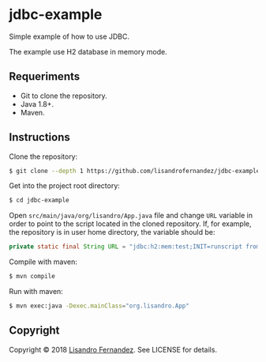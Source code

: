 # jdbc-example

Simple example of how to use JDBC.

The example use H2 database in memory mode.

## Requeriments

* Git to clone the repository.
* Java 1.8+.
* Maven.

## Instructions

Clone the repository:

```bash
$ git clone --depth 1 https://github.com/lisandrofernandez/jdbc-example.git
```

Get into the project root directory:

```bash
$ cd jdbc-example
```

Open ``src/main/java/org/lisandro/App.java`` file and change ``URL`` variable in
order to point to the script located in the cloned repository. If, for example,
the repository is in user home directory, the variable should be:

```java
private static final String URL = "jdbc:h2:mem:test;INIT=runscript from '~/jdbc-example/src/main/db/init.sql'";
```

Compile with maven:

```bash
$ mvn compile
```

Run with maven:

```bash
$ mvn exec:java -Dexec.mainClass="org.lisandro.App"
```

## Copyright

Copyright &copy; 2018
[Lisandro Fernandez](https://dcc.fceia.unr.edu.ar/~lfernandez/). See LICENSE for
details.
